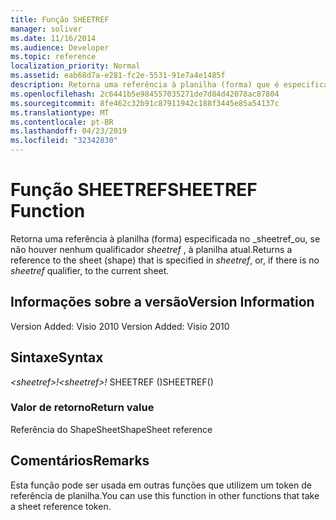 ```yaml
---
title: Função SHEETREF
manager: soliver
ms.date: 11/16/2014
ms.audience: Developer
ms.topic: reference
localization_priority: Normal
ms.assetid: eab68d7a-e281-fc2e-5531-91e7a4e1485f
description: Retorna uma referência à planilha (forma) que é especificada em sheetref ou, se não houver nenhum qualificador sheetref, à planilha atual.
ms.openlocfilehash: 2c6441b5e984557035271de7d84d42078ac87804
ms.sourcegitcommit: 8fe462c32b91c87911942c188f3445e85a54137c
ms.translationtype: MT
ms.contentlocale: pt-BR
ms.lasthandoff: 04/23/2019
ms.locfileid: "32342830"
---
```

# <a name="sheetref-function"></a><span data-ttu-id="b6920-103">Função SHEETREF</span><span class="sxs-lookup"><span data-stu-id="b6920-103">SHEETREF Function</span></span>

<span data-ttu-id="b6920-104">Retorna uma referência à planilha (forma) especificada no _sheetref_ou, se não houver nenhum qualificador _sheetref_ , à planilha atual.</span><span class="sxs-lookup"><span data-stu-id="b6920-104">Returns a reference to the sheet (shape) that is specified in  _sheetref_, or, if there is no  _sheetref_ qualifier, to the current sheet.</span></span> 
  
## <a name="version-information"></a><span data-ttu-id="b6920-105">Informações sobre a versão</span><span class="sxs-lookup"><span data-stu-id="b6920-105">Version Information</span></span>

<span data-ttu-id="b6920-106">Version Added: Visio 2010
</span><span class="sxs-lookup"><span data-stu-id="b6920-106">Version Added: Visio 2010</span></span> 
  
## <a name="syntax"></a><span data-ttu-id="b6920-107">Sintaxe</span><span class="sxs-lookup"><span data-stu-id="b6920-107">Syntax</span></span>

 <span data-ttu-id="b6920-108">*\<sheetref\>!*</span><span class="sxs-lookup"><span data-stu-id="b6920-108">*\<sheetref\>!*</span></span>  <span data-ttu-id="b6920-109">SHEETREF ()</span><span class="sxs-lookup"><span data-stu-id="b6920-109">SHEETREF()</span></span> 
  
### <a name="return-value"></a><span data-ttu-id="b6920-110">Valor de retorno</span><span class="sxs-lookup"><span data-stu-id="b6920-110">Return value</span></span>

<span data-ttu-id="b6920-111">Referência do ShapeSheet</span><span class="sxs-lookup"><span data-stu-id="b6920-111">ShapeSheet reference</span></span>
  
## <a name="remarks"></a><span data-ttu-id="b6920-112">Comentários</span><span class="sxs-lookup"><span data-stu-id="b6920-112">Remarks</span></span>

<span data-ttu-id="b6920-113">Esta função pode ser usada em outras funções que utilizem um token de referência de planilha.</span><span class="sxs-lookup"><span data-stu-id="b6920-113">You can use this function in other functions that take a sheet reference token.</span></span>
  

